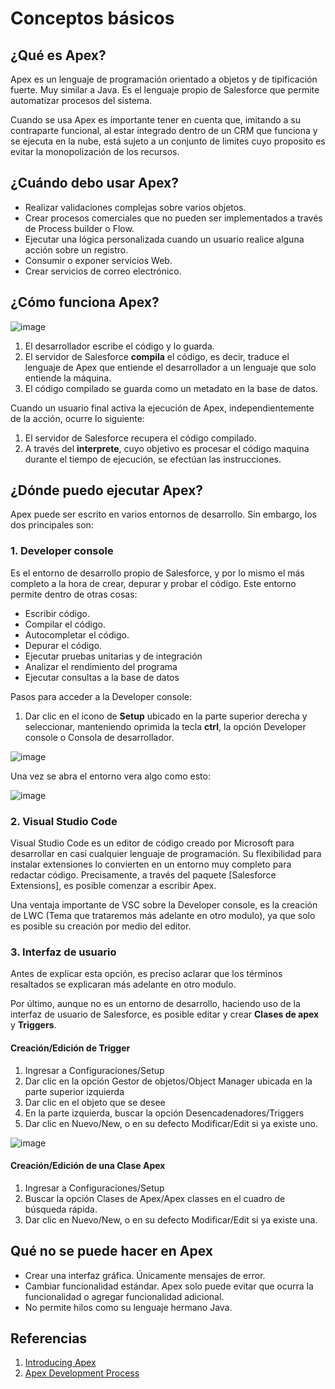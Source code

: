 # Conceptos básicos

## ¿Qué es Apex?

Apex es un lenguaje de programación orientado a objetos y de tipificación fuerte. Muy similar a Java. 
Es el lenguaje propio de Salesforce que permite automatizar procesos del sistema.

Cuando se usa Apex es importante tener en cuenta que, imitando a su contraparte funcional, al estar integrado dentro de un CRM que funciona y se ejecuta en
la nube, está sujeto a un conjunto de limites cuyo proposito es evitar la monopolización de los recursos. 

## ¿Cuándo debo usar Apex?

- Realizar validaciones complejas sobre varios objetos.
- Crear procesos comerciales que no pueden ser implementados a través de Process builder o Flow.
- Ejecutar una lógica personalizada cuando un usuario realice alguna acción sobre un registro. 
- Consumir o exponer servicios Web. 
- Crear servicios de correo electrónico.  

## ¿Cómo funciona Apex?

![image](https://user-images.githubusercontent.com/100179095/177459890-ccf0b760-e2ad-41a9-9cfa-886c4bffd30b.png)

1. El desarrollador escribe el código y lo guarda. 
2. El servidor de Salesforce **compila** el código, es decir, traduce el lenguaje de Apex que entiende el desarrollador a un lenguaje que solo entiende la máquina.  
3. El código compilado se guarda como un metadato en la base de datos. 

Cuando un usuario final activa la ejecución de Apex, independientemente de la acción, ocurre lo siguiente:

1. El servidor de Salesforce recupera el código compilado.
2. A través del **interprete**, cuyo objetivo es procesar el código maquina durante el tiempo de ejecución, se efectúan las instrucciones.  

## ¿Dónde puedo ejecutar Apex?

Apex puede ser escrito en varios entornos de desarrollo. Sin embargo, los dos principales son: 

### 1. Developer console

Es el entorno de desarrollo propio de Salesforce, y por lo mismo el más completo a la hora de crear, depurar y probar el código. Este entorno permite dentro de otras cosas:

- Escribir código.
- Compilar el código.
- Autocompletar el código.
- Depurar el código.
- Ejecutar pruebas unitarias y de integración
- Analizar el rendimiento del programa
- Ejecutar consultas a la base de datos

Pasos para acceder a la Developer console:

1. Dar clic en el icono de **Setup** ubicado en la parte superior derecha y seleccionar, manteniendo oprimida la tecla **ctrl**, la opción Developer console o
Consola de desarrollador.  

![image](https://user-images.githubusercontent.com/100179095/177469334-7fa265d1-23ae-4a0f-9dd6-dab0e8b389d0.png)

Una vez se abra el entorno vera algo como esto:

![image](https://user-images.githubusercontent.com/100179095/177469542-402a43cf-bfed-494e-8e75-9b4b72d02806.png)

### 2. Visual Studio Code

Visual Studio Code es un editor de código creado por Microsoft para desarrollar en casi cualquier lenguaje de programación. Su flexibilidad para instalar extensiones 
lo convierten en un entorno muy completo para redactar código. Precisamente, a través del paquete [Salesforce Extensions], es posible comenzar a escribir Apex.

Una ventaja importante de VSC sobre la Developer console, es la creación de LWC (Tema que trataremos más adelante en otro modulo), ya que solo es posible su creación por medio del editor. 

### 3. Interfaz de usuario

Antes de explicar esta opción, es preciso aclarar que los términos resaltados se explicaran más adelante en otro modulo. 

Por último, aunque no es un entorno de desarrollo, haciendo uso de la interfaz de usuario de Salesforce, es posible editar y crear **Clases de apex** y **Triggers**.

#### Creación/Edición de Trigger

1. Ingresar a Configuraciones/Setup
2. Dar clic en la opción Gestor de objetos/Object Manager ubicada en la parte superior izquierda
3. Dar clic en el objeto que se desee 
4. En la parte izquierda, buscar la opción Desencadenadores/Triggers  
5. Dar clic en Nuevo/New, o en su defecto Modificar/Edit si ya existe uno.

![image](https://user-images.githubusercontent.com/100179095/177475453-b60e9ebc-26a4-4588-98b6-fbb9a357e233.png)

#### Creación/Edición de una Clase Apex

1. Ingresar a Configuraciones/Setup
2. Buscar la opción Clases de Apex/Apex classes en el cuadro de búsqueda rápida. 
5. Dar clic en Nuevo/New, o en su defecto Modificar/Edit si ya existe una.

## Qué no se puede hacer en Apex

- Crear una interfaz gráfica. Únicamente mensajes de error. 
- Cambiar funcionalidad estándar. Apex solo puede evitar que ocurra la funcionalidad o agregar funcionalidad adicional. 
- No permite hilos como su lenguaje hermano Java. 

## Referencias

1. [Introducing Apex](https://developer.salesforce.com/docs/atlas.en-us.apexcode.meta/apexcode/apex_intro.htm)
2. [Apex Development Process](https://developer.salesforce.com/docs/atlas.en-us.apexcode.meta/apexcode/apex_dev_process_chapter.htm)

